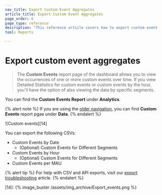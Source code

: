 ```yaml
---
nav_title: Export Custom Event Aggregates
article_title: Export Custom Event Aggregates
page_order: 6
page_type: reference
description: "This reference article covers how to export custom event data aggregates."
tool: Reports

---
```


# Export custom event aggregates

> The **Custom Events** report page of the dashboard allows you to view the occurrences of one or more custom events over time. If you view Detailed Statistics for custom events or custom events by the hour, you'll have the option of also viewing the data by specific segments.

You can find the **Custom Events Report** under **Analytics**.

{% alert note %}
If you are using the [older navigation]({{site.baseurl}}/navigation), you can find **Custom Events** report pgae under **Data**.
{% endalert %}

![Custom events][14]

You can export the following CSVs:

- Custom Events by Date
    - (Optional) Custom Events for Different Segments
- Custom Events by Hour
    - (Optional) Custom Events for Different Segments
- Custom Events per MAU

{% alert tip %}
For help with CSV and API exports, visit our [export troubleshooting]({{site.baseurl}}/user_guide/data_and_analytics/export_braze_data/export_troubleshooting/) article.
{% endalert %}

[14]: {% image_buster /assets/img_archive/Export_events.png %}
